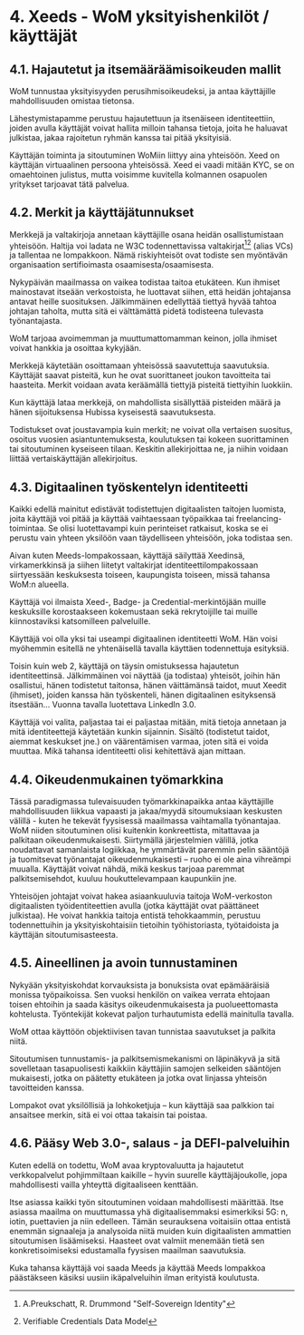 # 4. Xeeds - WoM yksityishenkilöt / käyttäjät

## 4.1. Hajautetut ja itsemääräämisoikeuden mallit

WoM tunnustaa yksityisyyden perusihmisoikeudeksi, ja antaa käyttäjille mahdollisuuden omistaa tietonsa.

Lähestymistapamme perustuu hajautettuun ja itsenäiseen identiteettiin, joiden avulla käyttäjät voivat hallita milloin tahansa tietoja, joita he haluavat julkistaa, jakaa rajoitetun ryhmän kanssa tai pitää yksityisiä.

Käyttäjän toiminta ja sitoutuminen WoMiin liittyy aina yhteisöön. Xeed on käyttäjän virtuaalinen persoona yhteisössä. Xeed ei vaadi mitään KYC, se on omaehtoinen julistus, mutta voisimme kuvitella kolmannen osapuolen yritykset tarjoavat tätä palvelua.

## 4.2. Merkit ja käyttäjätunnukset

Merkkejä ja valtakirjoja annetaan käyttäjille osana heidän osallistumistaan yhteisöön. Haltija voi ladata ne W3C todennettavissa valtakirjat[^7][^8] (alias VCs) ja tallentaa ne lompakkoon. Nämä riskiyhteisöt ovat todiste sen myöntävän organisaation sertifioimasta osaamisesta/osaamisesta.

Nykypäivän maailmassa on vaikea todistaa taitoa etukäteen. Kun ihmiset mainostavat itseään verkostoista, he luottavat siihen, että heidän johtajansa antavat heille suosituksen. Jälkimmäinen edellyttää tiettyä hyvää tahtoa johtajan taholta, mutta sitä ei välttämättä pidetä todisteena tulevasta työnantajasta.

WoM tarjoaa avoimemman ja muuttumattomamman keinon, jolla ihmiset voivat hankkia ja osoittaa kykyjään.

Merkkejä käytetään osoittamaan yhteisössä saavutettuja saavutuksia. Käyttäjät saavat pisteitä, kun he ovat suorittaneet joukon tavoitteita tai haasteita. Merkit voidaan avata keräämällä tiettyjä pisteitä tiettyihin luokkiin.

Kun käyttäjä lataa merkkejä, on mahdollista sisällyttää pisteiden määrä ja hänen sijoituksensa Hubissa kyseisestä saavutuksesta.

Todistukset ovat joustavampia kuin merkit; ne voivat olla vertaisen suositus, osoitus vuosien asiantuntemuksesta, koulutuksen tai kokeen suorittaminen tai sitoutuminen kyseiseen tilaan. Keskitin allekirjoittaa ne, ja niihin voidaan liittää vertaiskäyttäjän allekirjoitus.

## 4.3. Digitaalinen työskentelyn identiteetti

Kaikki edellä mainitut edistävät todistettujen digitaalisten taitojen luomista, joita käyttäjä voi pitää ja käyttää vaihtaessaan työpaikkaa tai freelancing-toimintaa. Se olisi luotettavampi kuin perinteiset ratkaisut, koska se ei perustu vain yhteen yksilöön vaan täydelliseen yhteisöön, joka todistaa sen.

Aivan kuten Meeds-lompakossaan, käyttäjä säilyttää Xeedinsä, virkamerkkinsä ja siihen liitetyt valtakirjat identiteettilompakossaan siirtyessään keskuksesta toiseen, kaupungista toiseen, missä tahansa WoM:n alueella.

Käyttäjä voi ilmaista Xeed-, Badge- ja Credential-merkintöjään muille keskuksille korostaakseen kokemustaan sekä rekrytoijille tai muille kiinnostaviksi katsomilleen palveluille.

Käyttäjä voi olla yksi tai useampi digitaalinen identiteetti WoM. Hän voisi myöhemmin esitellä ne yhtenäisellä tavalla käyttäen todennettuja esityksiä.

Toisin kuin web 2, käyttäjä on täysin omistuksessa hajautetun identiteettinsä. Jälkimmäinen voi näyttää (ja todistaa) yhteisöt, joihin hän osallistui, hänen todistetut taitonsa, hänen väittämänsä taidot, muut Xeedit (ihmiset), joiden kanssa hän työskenteli, hänen digitaalinen esityksensä itsestään... Vuonna tavalla luotettava LinkedIn 3.0.

Käyttäjä voi valita, paljastaa tai ei paljastaa mitään, mitä tietoja annetaan ja mitä identiteettejä käytetään kunkin sijainnin. Sisältö (todistetut taidot, aiemmat keskukset jne.) on väärentämisen varmaa, joten sitä ei voida muuttaa. Mikä tahansa identiteetti olisi kehitettävä ajan mittaan.

## 4.4. Oikeudenmukainen työmarkkina

Tässä paradigmassa tulevaisuuden työmarkkinapaikka antaa käyttäjille mahdollisuuden liikkua vapaasti ja jakaa/myydä sitoumuksiaan keskusten välillä - kuten he tekevät fyysisessä maailmassa vaihtamalla työnantajaa. WoM niiden sitoutuminen olisi kuitenkin konkreettista, mitattavaa ja palkitaan oikeudenmukaisesti. Siirtymällä järjestelmien välillä, jotka noudattavat samanlaista logiikkaa, he ymmärtävät paremmin pelin sääntöjä ja tuomitsevat työnantajat oikeudenmukaisesti – ruoho ei ole aina vihreämpi muualla. Käyttäjät voivat nähdä, mikä keskus tarjoaa paremmat palkitsemisehdot, kuuluu houkuttelevampaan kaupunkiin jne.

Yhteisöjen johtajat voivat hakea asiaankuuluvia taitoja WoM-verkoston digitaalisten työidentiteettien avulla (jotka käyttäjät ovat päättäneet julkistaa). He voivat hankkia taitoja entistä tehokkaammin, perustuu todennettuihin ja yksityiskohtaisiin tietoihin työhistoriasta, työtaidoista ja käyttäjän sitoutumisasteesta.

## 4.5. Aineellinen ja avoin tunnustaminen

Nykyään yksityiskohdat korvauksista ja bonuksista ovat epämääräisiä monissa työpaikoissa. Sen vuoksi henkilön on vaikea verrata ehtojaan toisen ehtoihin ja saada käsitys oikeudenmukaisesta ja puolueettomasta kohtelusta. Työntekijät kokevat paljon turhautumista edellä mainitulla tavalla.

WoM ottaa käyttöön objektiivisen tavan tunnistaa saavutukset ja palkita niitä.

Sitoutumisen tunnustamis- ja palkitsemismekanismi on läpinäkyvä ja sitä sovelletaan tasapuolisesti kaikkiin käyttäjiin samojen selkeiden sääntöjen mukaisesti, jotka on päätetty etukäteen ja jotka ovat linjassa yhteisön tavoitteiden kanssa.

Lompakot ovat yksilöllisiä ja lohkoketjuja – kun käyttäjä saa palkkion tai ansaitsee merkin, sitä ei voi ottaa takaisin tai poistaa.

## 4.6. Pääsy Web 3.0-, salaus - ja DEFI-palveluihin

Kuten edellä on todettu, WoM avaa kryptovaluutta ja hajautetut verkkopalvelut pohjimmiltaan kaikille – hyvin suurelle käyttäjäjoukolle, jopa mahdollisesti vailla yhteyttä digitaaliseen kenttään.

Itse asiassa kaikki työn sitoutuminen voidaan mahdollisesti määrittää. Itse asiassa maailma on muuttumassa yhä digitaalisemmaksi esimerkiksi 5G: n, iotin, puettavien ja niin edelleen. Tämän seurauksena voitaisiin ottaa entistä enemmän signaaleja ja analysoida niitä muiden kuin digitaalisten ammattien sitoutumisen lisäämiseksi. Haasteet ovat valmiit menemään tietä sen konkretisoimiseksi edustamalla fyysisen maailman saavutuksia.

Kuka tahansa käyttäjä voi saada Meeds ja käyttää Meeds lompakkoa päästäkseen käsiksi uusiin ikäpalveluihin ilman erityistä koulutusta.

[^7]: A.Preukschatt, R. Drummond "Self-Sovereign Identity"
[^8]: Verifiable Credentials Data Model
